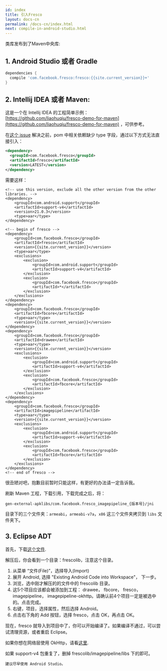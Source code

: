 ```yaml
---
id: index
title: 引入Fresco
layout: docs-cn
permalink: /docs-cn/index.html
next: compile-in-android-studio.html
---
```


类库发布到了Maven中央库:

## 1. Android Studio 或者 Gradle

```groovy
dependencies {
  compile 'com.facebook.fresco:fresco:{{site.current_version}}+'
}
```

## 2. Intellij IDEA 或者 Maven:

这是一个在 Intellij IDEA 的工程简单示例： [https://github.com/liaohuqiu/fresco-demo-for-maven](https://github.com/liaohuqiu/fresco-demo-for-maven) ，可供参考。

在[这个 issue](https://github.com/facebook/fresco/issues/239) 解决之前，pom 中相关依赖缺少 type 字段，通过以下方式无法直接引入：

```xml
<dependency>
  <groupId>com.facebook.fresco</groupId>
  <artifactId>fresco</artifactId>
  <version>LATEST</version>
</dependency>
```

需要这样：

```
<!-- use this version, exclude all the other version from the other libraries. -->
<dependency>
    <groupId>com.android.support</groupId>
    <artifactId>support-v4</artifactId>
    <version>21.0.3</version>
    <type>aar</type>
</dependency>

<!-- begin of fresco -->
<dependency>
    <groupId>com.facebook.fresco</groupId>
    <artifactId>fresco</artifactId>
    <version>{{site.current_version}}</version>
    <type>aar</type>
    <exclusions>
        <exclusion>
            <groupId>com.android.support</groupId>
            <artifactId>support-v4</artifactId>
        </exclusion>
        <exclusion>
            <groupId>com.facebook.fresco</groupId>
            <artifactId>*</artifactId>
        </exclusion>
    </exclusions>
</dependency>
<dependency>
    <groupId>com.facebook.fresco</groupId>
    <artifactId>fbcore</artifactId>
    <type>aar</type>
    <version>{{site.current_version}}</version>
</dependency>
<dependency>
    <groupId>com.facebook.fresco</groupId>
    <artifactId>drawee</artifactId>
    <type>aar</type>
    <version>{{site.current_version}}</version>
    <exclusions>
        <exclusion>
            <groupId>com.android.support</groupId>
            <artifactId>support-v4</artifactId>
        </exclusion>
        <exclusion>
            <groupId>com.facebook.fresco</groupId>
            <artifactId>fbcore</artifactId>
        </exclusion>
    </exclusions>
</dependency>
<dependency>
    <groupId>com.facebook.fresco</groupId>
    <artifactId>imagepipeline</artifactId>
    <type>aar</type>
    <version>{{site.current_version}}</version>
    <exclusions>
        <exclusion>
            <groupId>com.android.support</groupId>
            <artifactId>support-v4</artifactId>
        </exclusion>
        <exclusion>
            <groupId>com.facebook.fresco</groupId>
            <artifactId>fbcore</artifactId>
        </exclusion>
    </exclusions>
</dependency>
<!-- end of fresco -->
```

很丑陋对吧，抱歉目前暂时只能这样，有更好的办法请一定告诉我。

刷新 Maven 工程，下载引用，下载完成之后，将：

```
gen-external-apklibs/com.facebook.fresco_imagepipeline_{版本号}/jni
```

目录下的三个文件夹：`armeabi`，`armeabi-v7a`，`x86` 这三个文件夹拷贝到 `libs` 文件夹下。


## 3. Eclipse ADT

首先，下载[这个文件](https://github.com/facebook/fresco/releases/download/v{{site.current_version}}/frescolib-v{{site.current_version}}.zip).

解压后，你会看到一个目录：frescolib，注意这个目录。

1. 从菜单 “文件(File)”，选择导入(Import)
2. 展开 Android, 选择 "Existing Android Code into Workspace"， 下一步。
3. 浏览，选中刚才解压的的文件中的 frescolib 目录。
4. 这5个项目应该都会被添加到工程： drawee， fbcore， fresco， imagepipeline， imagepipeline-okhttp。请确认前4个项目一定是被选中的。点击完成。
5. 右键，项目，选择属性，然后选择 Android。
6. 点击右下角的 Add 按钮，选择 fresco，点击 OK，再点击 OK。

现在，fresco 就导入到项目中了，你可以开始编译了。如果编译不通过，可以尝试清理资源，或者重启 Eclipse。

如果你想在网络层使用 OkHttp，请看[这里](using-other-network-layers.html#_).

如果 support-v4 包重复了，删掉 frescolib/imagepipeline/libs 下的即可。

```
建议尽早使用 Android Studio。
```
